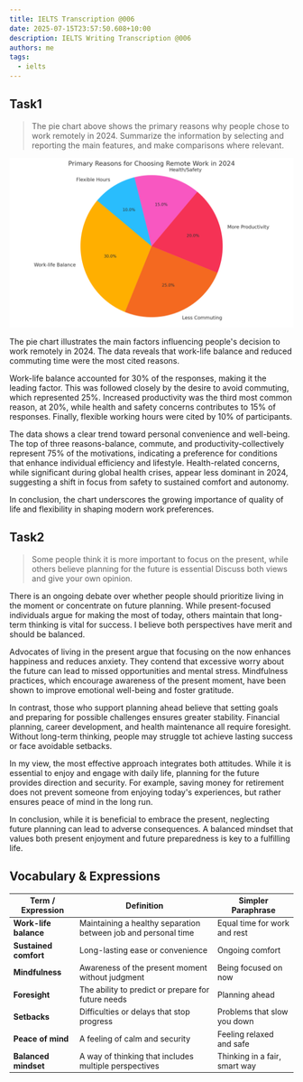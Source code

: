```yaml
---
title: IELTS Transcription @006
date: 2025-07-15T23:57:50.608+10:00
description: IELTS Writing Transcription @006
authors: me
tags:
  - ielts
---
```


## Task1

> The pie chart above shows the primary reasons why people chose to work remotely in 2024.
> Summarize the information by selecting and reporting the main features, and make comparisons where relevant.

![task1](./assets/ielts-transcription-006.png)

The pie chart illustrates the main factors influencing people's decision to work remotely in 2024. The data reveals that work-life balance and reduced commuting time were the most cited reasons.

Work-life balance accounted for 30% of the responses, making it the leading factor. This was followed closely by the desire to avoid commuting, which represented 25%. Increased productivity was the third most common reason, at 20%, while health and safety concerns contributes to 15% of responses. Finally, flexible working hours were cited by 10% of participants.

The data shows a clear trend toward personal convenience and well-being. The top of three reasons-balance, commute, and productivity-collectively represent 75% of the motivations, indicating a preference for conditions that enhance individual efficiency and lifestyle. Health-related concerns, while significant during global health crises, appear less dominant in 2024, suggesting a shift in focus from safety to sustained comfort and autonomy.

In conclusion, the chart underscores the growing importance of quality of life and flexibility in shaping modern work preferences.

## Task2

> Some people think it is more important to focus on the present, while others believe planning for the future is essential
> Discuss both views and give your own opinion.

There is an ongoing debate over whether people should prioritize living in the moment or concentrate on future planning. While present-focused individuals argue for making the most of today, others maintain that long-term thinking is vital for success. I believe both perspectives have merit and should be balanced.

Advocates of living in the present argue that focusing on the now enhances happiness and reduces anxiety. They contend that excessive worry about the future can lead to missed opportunities and mental stress. Mindfulness practices, which encourage awareness of the present moment, have been shown to improve emotional well-being and foster gratitude.

In contrast, those who support planning ahead believe that setting goals and preparing for possible challenges ensures greater stability. Financial planning, career development, and health maintenance all require foresight. Without long-term thinking, people may struggle tot achieve lasting success or face avoidable setbacks.

In my view, the most effective approach integrates both attitudes. While it is essential to enjoy and engage with daily life, planning for the future provides direction and security. For example, saving money for retirement does not prevent someone from enjoying today's experiences, but rather ensures peace of mind in the long run.

In conclusion, while it is beneficial to embrace the present, neglecting future planning can lead to adverse consequences. A balanced mindset that values both present enjoyment and future preparedness is key to a fulfilling life.

## Vocabulary & Expressions

| Term / Expression | Definition | Simpler Paraphrase |
| --- | --- | --- |
| **Work-life balance** | Maintaining a healthy separation between job and personal time | Equal time for work and rest  |
| **Sustained comfort** | Long-lasting ease or convenience | Ongoing comfort |
| **Mindfulness** | Awareness of the present moment without judgment | Being focused on now |
| **Foresight** | The ability to predict or prepare for future needs | Planning ahead |
| **Setbacks** | Difficulties or delays that stop progress | Problems that slow you down |
| **Peace of mind** | A feeling of calm and security | Feeling relaxed and safe |
| **Balanced mindset** | A way of thinking that includes multiple perspectives | Thinking in a fair, smart way |
